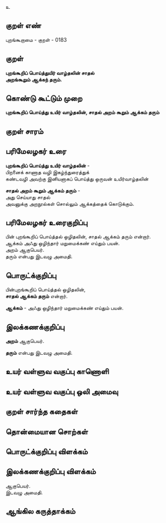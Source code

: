 உ

## குறள் எண் 

புறங்கூறாமை - குறள் - 0183  

## குறள்  

**புறங்கூறிப் பொய்த்துயிர் வாழ்தலின் சாதல்  
அறங்கூறும் ஆக்கந் தரும்.** 

## கொண்டு கூட்டும் முறை

**புறங்கூறிப் பொய்த்து உயிர் வாழ்தலின், சாதல் அறம் கூறும் ஆக்கம் தரும்**  

## குறள் சாரம் 


## பரிமேலழகர் உரை

**புறங்கூறிப் பொய்த்து உயிர் வாழ்தலின்** -  
பிறனைக் காணாத வழி இகழ்ந்துரைத்துக்  
கண்டவழி அவற்கு இனியனாகப் பொய்த்து ஒருவன் உயிர்வாழ்தலின்  

**சாதல் அறம் கூறும் ஆக்கம் தரும்** -  
அது செய்யாது சாதல்  
அவனுக்கு அறநூல்கள் சொல்லும் ஆக்கத்தைக் கொடுக்கும்.  

## பரிமேலழகர் உரைகுறிப்பு   

பின் புறங்கூறிப் பொய்த்தல் ஒழிதலின், சாதல் ஆக்கம் தரும் என்றார்.  
ஆக்கம் அஃது ஒழிந்தார் மறுமைக்கண் எய்தும் பயன்.  
அறம் ஆகுபெயர்.  
தரும் என்பது இடவழு அமைதி. 

## பொருட்க்குறிப்பு 

பின்புறங்கூறிப் பொய்த்தல் ஒழிதலின்,  
**சாதல் ஆக்கம் தரும்** என்றார்.  

**ஆக்கம்** - அஃது ஒழிந்தார் மறுமைக்கண் எய்தும் பயன்.  

## இலக்கணக்குறிப்பு  

**அறம்** ஆகுபெயர்.  

**தரும்** என்பது இடவழு அமைதி.  

## உயர் வள்ளுவ வகுப்பு காணொளி


## உயர் வள்ளுவ வகுப்பு ஒலி அமைவு 

 
## குறள் சார்ந்த கதைகள் 


## தொன்மையான சொற்கள்


## பொருட்க்குறிப்பு விளக்கம்


## இலக்கணக்குறிப்பு விளக்கம்

ஆகுபெயர்.  
இடவழு அமைதி.  

## ஆங்கில கருத்தாக்கம் 


